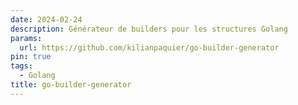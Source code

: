 ```yaml
---
date: 2024-02-24
description: Générateur de builders pour les structures Golang
params:
  url: https://github.com/kilianpaquier/go-builder-generator
pin: true
tags:
  - Golang
title: go-builder-generator
---
```


